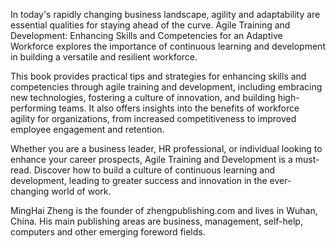 

In today's rapidly changing business landscape, agility and adaptability are essential qualities for staying ahead of the curve. Agile Training and Development: Enhancing Skills and Competencies for an Adaptive Workforce explores the importance of continuous learning and development in building a versatile and resilient workforce.

This book provides practical tips and strategies for enhancing skills and competencies through agile training and development, including embracing new technologies, fostering a culture of innovation, and building high-performing teams. It also offers insights into the benefits of workforce agility for organizations, from increased competitiveness to improved employee engagement and retention.

Whether you are a business leader, HR professional, or individual looking to enhance your career prospects, Agile Training and Development is a must-read. Discover how to build a culture of continuous learning and development, leading to greater success and innovation in the ever-changing world of work.

MingHai Zheng is the founder of zhengpublishing.com and lives in Wuhan, China. His main publishing areas are business, management, self-help, computers and other emerging foreword fields.
